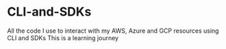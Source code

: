 # CLI-and-SDKs
All the code I use to interact with my AWS, Azure and GCP resources using CLI and SDKs
This is a learning journey
